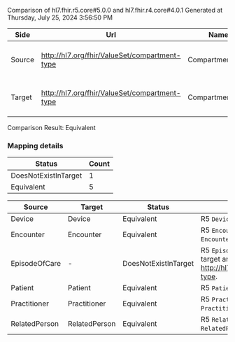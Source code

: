 Comparison of hl7.fhir.r5.core#5.0.0 and hl7.fhir.r4.core#4.0.1
Generated at Thursday, July 25, 2024 3:56:50 PM

| Side | Url | Name | Title | Description |
| --- | --- | --- | --- | --- |
| Source | http://hl7.org/fhir/ValueSet/compartment-type | CompartmentType | Compartment Type | Which type a compartment definition describes. |
| Target | http://hl7.org/fhir/ValueSet/compartment-type | CompartmentType | CompartmentType | Which type a compartment definition describes. |


Comparison Result: Equivalent


### Mapping details

| Status | Count |
| ------ | ----- |
DoesNotExistInTarget | 1 |
Equivalent | 5 |


| Source | Target | Status | Message |
| ------ | ------ | ------ | ------- |
| Device | Device | Equivalent | R5 `Device` is equivalent to R4 `Device`. |
| Encounter | Encounter | Equivalent | R5 `Encounter` is equivalent to R4 `Encounter`. |
| EpisodeOfCare | - | DoesNotExistInTarget | R5 `EpisodeOfCare` does not appear in the target and has no mapping for http://hl7.org/fhir/ValueSet/compartment-type. |
| Patient | Patient | Equivalent | R5 `Patient` is equivalent to R4 `Patient`. |
| Practitioner | Practitioner | Equivalent | R5 `Practitioner` is equivalent to R4 `Practitioner`. |
| RelatedPerson | RelatedPerson | Equivalent | R5 `RelatedPerson` is equivalent to R4 `RelatedPerson`. |

